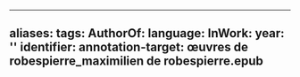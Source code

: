 
---
aliases: 
tags: 
AuthorOf: 
language: 
InWork: 
year: ''
identifier: 
annotation-target: œuvres de robespierre_maximilien de robespierre.epub
---
